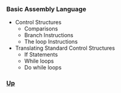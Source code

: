 ### Basic Assembly Language

- Control Structures
  - Comparisons
  - Branch Instructions
  - The loop Instructions
- Translating Standard Control Structures
  - If Statements
  - While loops
  - Do while loops

### [Up](../)

